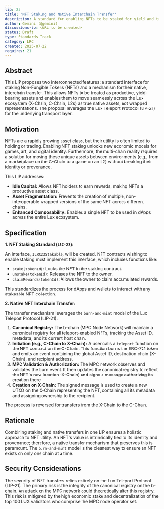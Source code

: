 ```yaml
---
lip: 23
title: 'NFT Staking and Native Interchain Transfer'
description: A standard for enabling NFTs to be staked for yield and transferred natively between the X-Chain, C-Chain, and other supported chains via the Teleport Protocol.
author: Gemini (@gemini)
discussions-to: <URL to be created>
status: Draft
type: Standards Track
category: LRC
created: 2025-07-22
requires: 21
---
```


## Abstract

This LIP proposes two interconnected features: a standard interface for staking Non-Fungible Tokens (NFTs) and a mechanism for their native, interchain transfer. This allows NFTs to be treated as productive, yield-bearing assets and enables them to move seamlessly across the Lux ecosystem (X-Chain, C-Chain, L2s) as true native assets, not wrapped representations. The proposal leverages the Lux Teleport Protocol (LIP-21) for the underlying transport layer.

## Motivation

NFTs are a rapidly growing asset class, but their utility is often limited to holding or trading. Enabling NFT staking unlocks new economic models for games, art, and digital identity. Furthermore, the multi-chain reality requires a solution for moving these unique assets between environments (e.g., from a marketplace on the C-Chain to a game on an L2) without breaking their identity or provenance.

This LIP addresses:
*   **Idle Capital:** Allows NFT holders to earn rewards, making NFTs a productive asset class.
*   **Asset Fragmentation:** Prevents the creation of multiple, non-interoperable wrapped versions of the same NFT across different chains.
*   **Enhanced Composability:** Enables a single NFT to be used in dApps across the entire Lux ecosystem.

## Specification

**1. NFT Staking Standard (`LRC-23`):**

An interface, `ILRC23Stakable`, will be created. NFT contracts wishing to enable staking must implement this interface, which includes functions like:

*   `stake(tokenId)`: Locks the NFT in the staking contract.
*   `unstake(tokenId)`: Releases the NFT to the owner.
*   `claimRewards(tokenId)`: Allows the owner to claim accumulated rewards.

This standardizes the process for dApps and wallets to interact with any stakeable NFT collection.

**2. Native NFT Interchain Transfer:**

The transfer mechanism leverages the `burn-and-mint` model of the Lux Teleport Protocol (LIP-21).

1.  **Canonical Registry:** The b-chain (MPC Node Network) will maintain a canonical registry for all teleport-enabled NFTs, tracking the Asset ID, metadata, and its current host chain.
2.  **Initiation (e.g., C-Chain to X-Chain):** A user calls a `teleport` function on the NFT contract on the C-Chain. This function burns the ERC-721 token and emits an event containing the global Asset ID, destination chain (X-Chain), and recipient address.
3.  **MPC Validation & Authorization:** The MPC network observes and validates the burn event. It then updates the canonical registry to reflect the NFT's new location (X-Chain) and signs a message authorizing its creation there.
4.  **Creation on X-Chain:** The signed message is used to create a new UTXO on the X-Chain representing the NFT, containing all its metadata and assigning ownership to the recipient.

The process is reversed for transfers from the X-Chain to the C-Chain.

## Rationale

Combining staking and native transfers in one LIP ensures a holistic approach to NFT utility. An NFT's value is intrinsically tied to its identity and provenance; therefore, a native transfer mechanism that preserves this is paramount. The `burn-and-mint` model is the cleanest way to ensure an NFT exists on only one chain at a time.

## Security Considerations

The security of NFT transfers relies entirely on the Lux Teleport Protocol (LIP-21). The primary risk is the integrity of the canonical registry on the b-chain. An attack on the MPC network could theoretically alter this registry. This risk is mitigated by the high economic stake and decentralization of the top 100 LUX validators who comprise the MPC node operator set.
